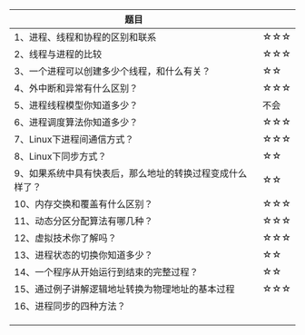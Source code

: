 | 题目                                                      |      |
| --------------------------------------------------------- | ---- |
| 1、进程、线程和协程的区别和联系                           | ☆☆☆  |
| 2、线程与进程的比较                                       | ☆☆☆  |
| 3、一个进程可以创建多少个线程，和什么有关？               | ☆☆   |
| 4、外中断和异常有什么区别？                               | ☆☆☆  |
| 5、进程线程模型你知道多少？                               | 不会 |
| 6、进程调度算法你知道多少？                               | ☆☆☆  |
| 7、Linux下进程间通信方式？                                | ☆☆☆  |
| 8、Linux下同步方式？                                      | ☆☆   |
| 9、如果系统中具有快表后，那么地址的转换过程变成什么样了？ | ☆☆   |
| 10、内存交换和覆盖有什么区别？                            | ☆☆☆  |
| 11、动态分区分配算法有哪几种？                            | ☆☆☆  |
| 12、虚拟技术你了解吗？                                    | ☆☆☆  |
| 13、进程状态的切换你知道多少？                            | ☆☆   |
| 14、一个程序从开始运行到结束的完整过程？                  | ☆☆   |
| 15、通过例子讲解逻辑地址转换为物理地址的基本过程          | ☆☆☆  |
| 16、进程同步的四种方法？                                  |      |
|                                                           |      |
|                                                           |      |
|                                                           |      |

